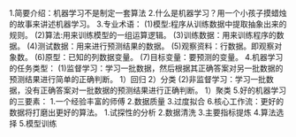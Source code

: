 1.简要介绍：机器学习不是制定一套算法
2.什么是机器学习？用一个小孩子摸蜡烛的故事来讲述机器学习。
3.专业术语：
  (1)模型:程序从训练数据中提取抽象出来的规则。
  (2)算法:用来训练模型的一组运算逻辑。
  (3)训练数据：用来训练程序的数据。
  (4)测试数据：用来进行预测结果的数据。
  (5)观察资料：行数据。即观察对象数。
  (6)原型：已知的列数据变量。
  (7)目标变量：要预测的变量。
4.机器学习的任务类型：
  (1)监督学习：学习一批数据，然后根据其正确答案对另一批数据的预测结果进行简单的正确判断。
   1）回归
   2）分类
  (2)非监督学习：学习一批数据，没有正确答案对一批数据的预测结果进行正确判断。
   1）聚类
5.好的机器学习的三要素：
  1.一个经验丰富的师傅
  2.数据质量
  3.过度拟合
6.核心工作流：更好的数据将打磨出更好的算法。
  1.试探性的分析
  2.数据清洗
  3.主要指标提炼
  4.算法选择
  5.模型训练